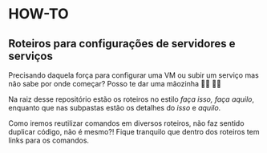 # HOW-TO

## Roteiros para configurações de servidores e serviços

Precisando daquela força para configurar uma VM ou subir um serviço mas não sabe por onde começar? Posso te dar uma mãozinha 🤜🏻 🤛🏻

Na raiz desse repositório estão os roteiros no estilo *faça isso, faça aquilo*, enquanto que nas subpastas estão os detalhes do *isso* e *aquilo*. 

Como iremos reutilizar comandos em diversos roteiros, não faz sentido duplicar código, não é mesmo?! Fique tranquilo que dentro dos roteiros tem links para os comandos.